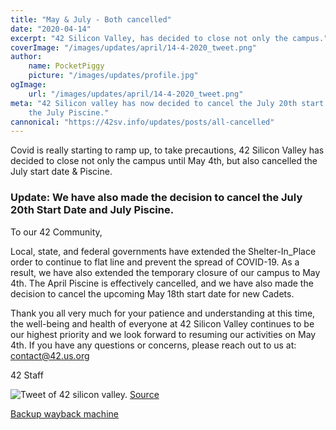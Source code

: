 ```yaml
---
title: "May & July - Both cancelled"
date: "2020-04-14"
excerpt: "42 Silicon Valley, has decided to close not only the campus."
coverImage: "/images/updates/april/14-4-2020_tweet.png"
author:
    name: PocketPiggy
    picture: "/images/updates/profile.jpg"
ogImage:
    url: "/images/updates/april/14-4-2020_tweet.png"
meta: "42 Silicon valley has now decided to cancel the July 20th start date and
    the July Piscine."
cannonical: "https://42sv.info/updates/posts/all-cancelled"
---
```


<p class='blog-p'>
Covid is really starting to ramp up, to take precautions, 42 Silicon Valley has decided to close not only the campus until May 4th, but also cancelled the July start date & Piscine.
</p>


<div class='blog-transcription'>

<h3>Update: We have also made the decision to cancel the July 20th Start Date and July Piscine.</h3>

To our 42 Community,

Local, state, and federal governments have extended the Shelter-In_Place order to continue
to flat line and prevent the spread of COVID-19. As a result, we have also extended the
temporary closure of our campus to May 4th. The April Piscine is effectively cancelled,
and we have also made the decision to cancel the upcoming May 18th start date for new Cadets.

Thank you all very much for your patience and understanding at this time, the well-being
and health of everyone at 42 Silicon Valley continues to be our highest priority and we
look forward to resuming our activities on May 4th. If you have any questions or concerns,
please reach out to us at: contact@42.us.org

42 Staff



</div>

<span class='blog-img'>
<img src='/images/updates/april/14-4-2020_tweet.png'
 alt='Tweet of 42 silicon valley.'>
</span>

<a href='https://twitter.com/42SiliconValley/status/1250137361335201792' target='blank' rel='noopener noreferrer'>
Source
</a>

<a href='https://web.archive.org/web/20200417101258/https://twitter.com/42SiliconValley/status/1250137361335201792
' target='blank' rel='noopener noreferrer'>
Backup wayback machine
</a>

<span class='buffy-the-buffer' />
